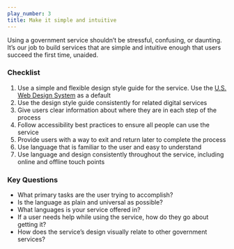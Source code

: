 ```yaml
---
play_number: 3
title: Make it simple and intuitive
---
```


Using a government service shouldn’t be stressful, confusing, or daunting. It’s our job to build services that are simple and intuitive enough that users succeed the first time, unaided.

### Checklist
1. Use a simple and flexible design style guide for the service. Use the [U.S. Web Design System](https://playbook.cio.gov/designstandards) as a default 
2. Use the design style guide consistently for related digital services
3. Give users clear information about where they are in each step of the process
4. Follow accessibility best practices to ensure all people can use the service
5. Provide users with a way to exit and return later to complete the process
6. Use language that is familiar to the user and easy to understand
7. Use language and design consistently throughout the service, including online and offline touch points

### Key Questions
- What primary tasks are the user trying to accomplish?
- Is the language as plain and universal as possible?
- What languages is your service offered in?
- If a user needs help while using the service, how do they go about getting it?
- How does the service’s design visually relate to other government services?
